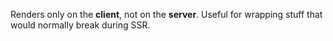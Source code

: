 Renders only on the **client**, not on the **server**. Useful for wrapping stuff that would normally break during SSR.
